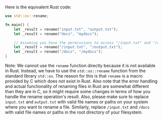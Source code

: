 Here is the equivalent Rust code:
```rust
use std::os::rename;

fn main() {
    let _result = rename("input.txt", "output.txt");
    let _result = rename("docs", "mydocs");

    // Assuming you have the permissions to access "/input.txt" and "/docs".
    let _result = rename("/input.txt", "/output.txt");
    let _result = rename("/docs", "/mydocs");
}
```
Note: We cannot use the `rename` function directly because it is not available in Rust. Instead, we have to use the `std::os::rename` function from the standard library `std::os`. The reason for this is that `rename` is a macro provided by C which does not exist in Rust. Also note that the error handling and actual functionality of renaming files in Rust are somewhat different than they are in C, so it might require some changes in terms of how you handle the rename operation's result. Also, please make sure to replace `input.txt` and `output.txt` with valid file names or paths on your system where you want to rename a file. Similarly, replace `/input.txt` and `/docs` with valid file names or paths in the root directory of your filesystem.
